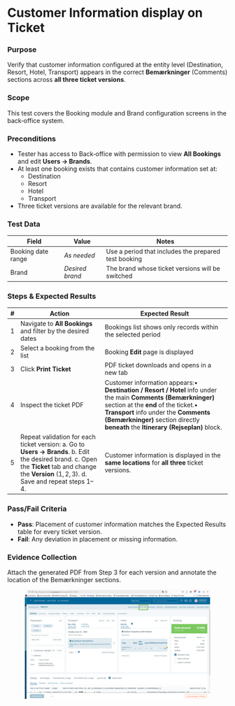 # Customer Information display on Ticket

### Purpose

Verify that customer information configured at the entity level (Destination, Resort, Hotel, Transport) appears in the correct **Bemærkninger** (Comments) sections across **all three ticket versions**.

### Scope

This test covers the Booking module and Brand configuration screens in the back‑office system.

### Preconditions

* Tester has access to Back‑office with permission to view **All Bookings** and edit **Users → Brands**.
* At least one booking exists that contains customer information set at:
  * Destination
  * Resort
  * Hotel
  * Transport
* Three ticket versions are available for the relevant brand.

### Test Data

| Field              | Value           | Notes                                                |
| ------------------ | --------------- | ---------------------------------------------------- |
| Booking date range | _As needed_     | Use a period that includes the prepared test booking |
| Brand              | _Desired brand_ | The brand whose ticket versions will be switched     |

### Steps & Expected Results

| # | Action                                                                                                                                                                                                | Expected Result                                                                                                                                                                                                                                                                   |
| - | ----------------------------------------------------------------------------------------------------------------------------------------------------------------------------------------------------- | --------------------------------------------------------------------------------------------------------------------------------------------------------------------------------------------------------------------------------------------------------------------------------- |
| 1 | Navigate to **All Bookings** and filter by the desired dates                                                                                                                                          | Bookings list shows only records within the selected period                                                                                                                                                                                                                       |
| 2 | Select a booking from the list                                                                                                                                                                        | Booking **Edit** page is displayed                                                                                                                                                                                                                                                |
| 3 | Click **Print Ticket**                                                                                                                                                                                | PDF ticket downloads and opens in a new tab                                                                                                                                                                                                                                       |
| 4 | Inspect the ticket PDF                                                                                                                                                                                | Customer information appears:• **Destination / Resort / Hotel** info under the main **Comments (Bemærkninger)** section at the **end** of the ticket.• **Transport** info under the **Comments (Bemærkninger)** section directly **beneath** the **Itinerary (Rejseplan)** block. |
| 5 | Repeat validation for each ticket version:  a. Go to **Users → Brands**.  b. Edit the desired brand.  c. Open the **Ticket** tab and change the **Version** (1, 2, 3).  d. Save and repeat steps 1–4. | Customer information is displayed in the **same locations** for **all three** ticket versions.                                                                                                                                                                                    |

### Pass/Fail Criteria

* **Pass**: Placement of customer information matches the Expected Results table for every ticket version.
* **Fail**: Any deviation in placement or missing information.

### Evidence Collection

Attach the generated PDF from Step 3 for each version and annotate the location of the Bemærkninger sections.&#x20;

<figure><img src="../.gitbook/assets/image (1) (1) (1) (1) (2) (1).png" alt=""><figcaption></figcaption></figure>
